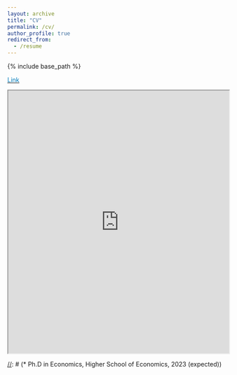 ```yaml
---
layout: archive
title: "CV"
permalink: /cv/
author_profile: true
redirect_from:
  - /resume
---
```


{% include base_path %}

[<span style="color:#007CBB">Link</span>](http://olegtelegin.github.io/files/Oleg_Telegin_CV.pdf) 
<iframe src="https://olegtelegin.github.io/files/Oleg_Telegin_CV.pdf" width="100%" height="600px"></iframe>

[//]: # (Education)
[//]: # (======)
[//]: # (* B.S. in Mathematics, Higher School of Economics, 2014)
[//]: # (* M.S. in Economics, Higher School of Economics, 2017)
[//]: # (* Ph.D in Economics, Higher School of Economics, 2023 (expected))

[//]: # (Work experience)
[//]: # (======)
[//]: # (* Autumn 2019 - Winter 2022: Assistant)
[//]: # ( * Higher School of Economics)
[//]: # ( * Supervisor: Sergei Merzlyakov)

[//]: # (* Spring 2022 - : Lecturer)
[//]: # ( * Higher School of Economics)
[//]: # ( * Supervisor: Sergei Merzlyakov)

<!---
Skills
======

Publications
======
  <ul>{% for post in site.publications %}
    {% include archive-single-cv.html %}
  {% endfor %}</ul>
  
Talks
======
  <ul>{% for post in site.talks %}
    {% include archive-single-talk-cv.html %}
  {% endfor %}</ul>
  
Teaching
======
  <ul>{% for post in site.teaching %}
    {% include archive-single-cv.html %}
  {% endfor %}</ul>
  
Service and leadership
======
* Currently signed in to 43 different slack teams
-->
